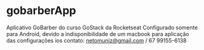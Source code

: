 # gobarberApp
Aplicativo GoBarber do curso GoStack da Rocketseat
Configurado somente para Android, devido a indisponibilidade de um macbook para aplicação das configurações ios
contato: netomuniz@gmail.com / 67 99155-6138

